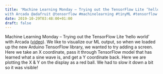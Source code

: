 ```yaml
---
title: 'Machine Learning Monday – Trying out the TensorFlow Lite ‘hello world’
with Arcada @adafruit @tensorflow #machinelearning #tinyML #tensorflow'
date: 2019-10-29T03:48:00+01:00
draft: false
---
```


Machine Learning Monday – Trying out the TensorFlow Lite ‘hello world’ with Arcada ([video](https://youtu.be/59rfuaKEu1M)). We like to visualize our ML output, so when we loaded up the new Arduino TensorFlow library, we wanted to try adding a screen. Here we take an X coordinate, pass it through TensorFlow model that has learned what a sine wave is, and get a Y coordinate back. Here we are plotting the X & Y on the display as a red ball. We had to slow it down a bit so it was visible!